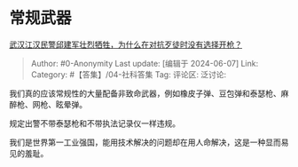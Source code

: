 # 常规武器
[武汉江汉民警邱建军壮烈牺牲，为什么在对抗歹徒时没有选择开枪？](https://www.zhihu.com/question/657974680/answer/3521191605)

> Author: #0-Anonymity
> Last update: [编辑于 2024-06-07]
> Link:
> Category: #【答集】/04-社科答集 
> Tag: 
> 评论区:
> 泛讨论:

我们真的应该常规性的大量配备非致命武器，例如橡皮子弹、豆包弹和泰瑟枪、麻醉枪、网枪、眩晕弹。

规定出警不带泰瑟枪和不带执法记录仪一样违规。

我们是世界第一工业强国，能用技术解决的问题却在用人命解决，这是一种显而易见的羞耻。
